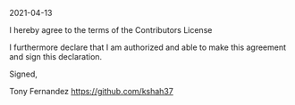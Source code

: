 2021-04-13

I hereby agree to the terms of the Contributors License

I furthermore declare that I am authorized and able to make this agreement and sign this declaration.

Signed,

Tony Fernandez https://github.com/kshah37
